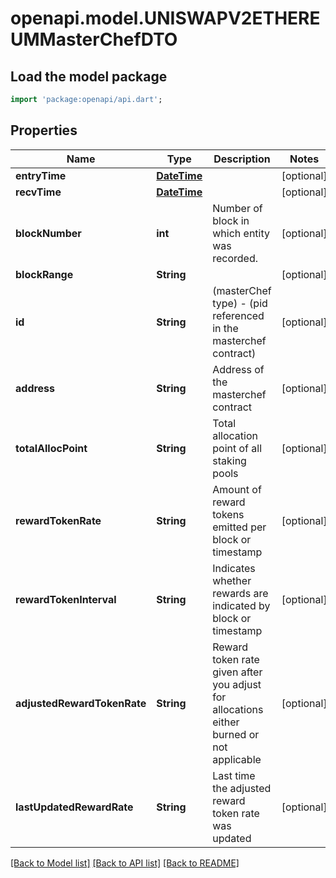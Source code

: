 # openapi.model.UNISWAPV2ETHEREUMMasterChefDTO

## Load the model package
```dart
import 'package:openapi/api.dart';
```

## Properties
Name | Type | Description | Notes
------------ | ------------- | ------------- | -------------
**entryTime** | [**DateTime**](DateTime.md) |  | [optional] 
**recvTime** | [**DateTime**](DateTime.md) |  | [optional] 
**blockNumber** | **int** | Number of block in which entity was recorded. | [optional] 
**blockRange** | **String** |  | [optional] 
**id** | **String** | (masterChef type) - (pid referenced in the masterchef contract) | [optional] 
**address** | **String** | Address of the masterchef contract | [optional] 
**totalAllocPoint** | **String** | Total allocation point of all staking pools | [optional] 
**rewardTokenRate** | **String** | Amount of reward tokens emitted per block or timestamp | [optional] 
**rewardTokenInterval** | **String** | Indicates whether rewards are indicated by block or timestamp | [optional] 
**adjustedRewardTokenRate** | **String** | Reward token rate given after you adjust for allocations either burned or not applicable | [optional] 
**lastUpdatedRewardRate** | **String** | Last time the adjusted reward token rate was updated | [optional] 

[[Back to Model list]](../README.md#documentation-for-models) [[Back to API list]](../README.md#documentation-for-api-endpoints) [[Back to README]](../README.md)



